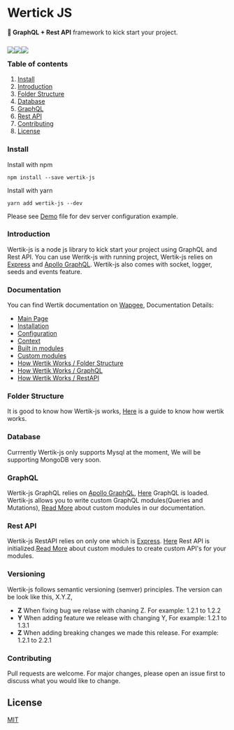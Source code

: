 # Wertick JS

**💪 GraphQL + Rest API** framework to kick start your project.

<div>
	<img style="float: left;margin: 10px 0;" src="https://img.shields.io/github/downloads/ilyaskarim/wertik-js/total?style=flat-square">
	<img style="float: left;margin: 10px 0;" src="https://img.shields.io/npm/dw/wertik-js?style=flat-square">
	<img style="float: left;margin: 10px 0;" src="https://img.shields.io/github/issues-raw/ilyaskarim/wertik-js?style=flat-square">
</div>

<br />

### Table of contents

1.  [Install](#install)
2.  [Introduction](#introduction)
3.  [Folder Structure](#concepts)
4.  [Database](#database)
5.  [GraphQL](#graphql)
6.  [Rest API](#rest-api)
7.  [Contributing](#contributing)
8.  [License](#license)

### Install

Install with npm

    npm install --save wertik-js

Install with yarn

    yarn add wertik-js --dev

Please see <a href="https://github.com/Uconnect-Technologies/wertik-js/blob/master/Demo.md" >Demo</a> file for dev server configuration example.

### Introduction

Wertik-js is a node js library to kick start your project using GraphQL and Rest API. You can use Weritk-js with running project, Wertik-js relies on [Express](https://expressjs.com/) and [Apollo GraphQL](https://www.apollographql.com/). Wertik-js also comes with socket, logger, seeds and events feature.

### Documentation

You can find Wertik documentation on <a href="http://www.wapgee.com" target="_blank" >Wapgee</a>, Documentation Details:

- <a href="http://www.wapgee.com/wertik-js/" target="_blank" >Main Page</a>
- <a href="http://www.wapgee.com/wertik-js/getting-started/installation" target="_blank" >Installation</a>
- <a href="http://www.wapgee.com/wertik-js/getting-started/configuration" target="_blank" >Configuration</a>
- <a href="http://www.wapgee.com/wertik-js/getting-started/context" target="_blank" >Context</a>
- <a href="http://www.wapgee.com/wertik-js/getting-started/built-in-modules" target="_blank" >Built in modules</a>
- <a href="http://www.wapgee.com/wertik-js/getting-started/custom-modules" target="_blank" >Custom modules</a>
- <a href="http://www.wapgee.com/wertik-js/how-wertik-works/folder-structure" target="_blank" >How Wertik Works / Folder Structure</a>
- <a href="http://www.wapgee.com/wertik-js/how-wertik-works/graphql" target="_blank" >How Wertik Works / GraphQL</a>
- <a href="http://www.wapgee.com/wertik-js/how-wertik-works/rest-api" target="_blank" >How Wertik Works / RestAPI</a>

### Folder Structure

It is good to know how Wertik-js works, [Here](http://www.wapgee.com/wertik-js/how-wertik-works/folder-structure) is a guide to know how wertik works.

### Database

Currrently Wertik-js only supports Mysql at the moment, We will be supporting MongoDB very soon.

### GraphQL

Wertik-js GraphQL relies on [Apollo GraphQL](https://www.apollographql.com/), [Here](https://github.com/Uconnect-Technologies/wertik-js/blob/master/src/framework/graphql/loadAllModules.ts) GraphQL is loaded. Wertik-js allows you to write custom GraphQL modules(Queries and Mutations), [Read More](http://www.wapgee.com/wertik-js/getting-started/custom-modules) about custom modules in our documentation.

### Rest API

Wertik-js RestAPI relies on only one which is [Express](https://expressjs.com/). [Here](https://github.com/Uconnect-Technologies/wertik-js/blob/master/src/framework/restApi/loadAllModules.ts) Rest API is initialized.[Read More](http://www.wapgee.com/wertik-js/getting-started/custom-modules) about custom modules to create custom API's for your modules.

### Versioning

Wertik-js follows semantic versioning (semver) principles. The version can be look like this, X.Y.Z,

- **Z** When fixing bug we relase with chaning Z. For example: 1.2.1 to 1.2.2
- **Y** When adding feature we release with changing Y, For example: 1.2.1 to 1.3.1
- **Z** When adding breaking changes we made this release. For example: 1.2.1 to 2.2.1

### Contributing

Pull requests are welcome. For major changes, please open an issue first to discuss what you would like to change.

## License

[MIT](https://choosealicense.com/licenses/mit/)
